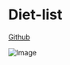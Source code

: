 # Diet-list
[Github](https://pages.github.com/)

![Image](https://www.yapikredi.com.tr/medium/image/saglikli-beslenme_66586/view)

